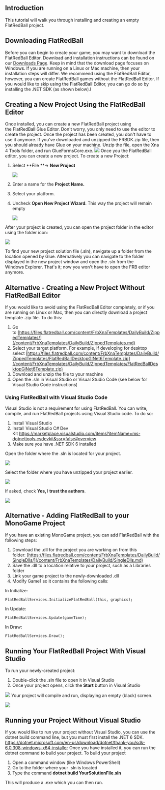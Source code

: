 ## Introduction

This tutorial will walk you through installing and creating an empty FlatRedBall project.

## Downloading FlatRedBall

Before you can begin to create your game, you may want to download the FlatRedBall Editor. Download and installation instructions can be found on our [Downloads Page](/download.md). Keep in mind that the download page focuses on Windows. If you are running on a Linux or Mac machine, then your installation steps will differ. We recommend using the FlatRedBall Editor, however, you can create FlatRedBall games without the FlatRedBall Editor. If you would like to skip using the FlatRedBall Editor, you can go do so by installing the .NET SDK (as shown below).l

## Creating a New Project Using the FlatRedBall Editor

Once installed, you can create a new FlatRedBall project using the FlatRedBall Glue Editor. Don't worry, you only need to use the editor to create the project. Once the project has been created, you don't have to use it anymore. If you've downloaded and unzipped the FRBDK.zip file, then you should already have Glue on your machine. Unzip the file, open the Xna 4 Tools folder, and run GlueFormsCore.exe. ![](/media/2020-06-img_5ed717015ee58.png) Once you the FlatRedBall editor, you can create a new project. To create a new Project:

1.  Select **File **-\> **New Project**

    ![](/media/2021-07-img_60fca048b4f9f.png)

2.  Enter a name for the **Project Name.**

3.  Select your platform.

4.  Uncheck **Open New Project Wizard**. This way the project will remain empty

    ![](/media/2021-10-img_6163ab93aed48.png)

After your project is created, you can open the project folder in the editor using the folder icon:

![](/media/2021-10-img_616d84d75ed54.png)

To find your new project solution file (.sln), navigate up a folder from the location opened by Glue. Alternatively you can navigate to the folder displayed in the new project window and open the .sln from the Windows Explorer. That's it; now you won't have to open the FRB editor anymore.

## Alternative - Creating a New Project Without FlatRedBall Editor

If you would like to avoid using the FlatRedBall Editor completely, or if you are running on Linux or Mac, then you can directly download a project template .zip file. To do this:

1.  Go to [https://files.flatredball.com/content/FrbXnaTemplates/DailyBuild/ZippedTemplates/](/content/FrbXnaTemplates/DailyBuild/ZippedTemplates.md)
2.  Select your target platform. For example, if developing for desktop select [https://files.flatredball.com/content/FrbXnaTemplates/DailyBuild/ZippedTemplates/FlatRedBallDesktopGlNet6Template.zip](/content/FrbXnaTemplates/DailyBuild/ZippedTemplates/FlatRedBallDesktopGlNet6Template.zip)
3.  Download and unzip the file to your machine
4.  Open the .sln in Visual Studio or Visual Studio Code (see below for Visual Studio Code instructions)

### Using FlatRedBall with Visual Studio Code

Visual Studio is not a requirement for using FlatRedBall. You can write, compile, and run FlatRedBall projects using Visual Studio code. To do so:

1.  Install Visual Studio
2.  Install Visual Studio C# Dev Kit <https://marketplace.visualstudio.com/items?itemName=ms-dotnettools.csdevkit&ssr=false#overview>
3.  Make sure you have .NET SDK 6 installed

Open the folder where the .sln is located for your project.

![](/media/2023-08-img_64d8e28919fe6.png)

Select the folder where you have unzipped your project earlier.

![](/media/2023-08-img_64d8e2d376c20.png)

If asked, check **Yes, I trust the authors**.

![](/media/2023-08-img_64d8e207f1e75.png)

## Alternative - Adding FlatRedBall to your MonoGame Project

If you have an existing MonoGame project, you can add FlatRedBall with the following steps:

1.  Download the .dll for the project you are working on from this folder: [https://files.flatredball.com/content/FrbXnaTemplates/DailyBuild/SingleDlls/](/content/FrbXnaTemplates/DailyBuild/SingleDlls.md)
2.  Save the .dll to a location relative to your project, such as a Libraries folder
3.  Link your game project to the newly-downloaded .dll
4.  Modify Game1 so it contains the following calls:

In Initialize:

    FlatRedBallServices.InitializeFlatRedBall(this, graphics);

In Update:

    FlatRedBallServices.Update(gameTime);

In Draw:

    FlatRedBallServices.Draw();

## Running Your FlatRedBall Project With Visual Studio

To run your newly-created project:

1.  Double-click the .sln file to open it in Visual Studio
2.  Once your project opens, click the **Start** button in Visual Studio

![](/media/2017-09-img_59bff6110e49e.png) Your project will compile and run, displaying an empty (black) screen.

![](/media/2017-09-img_59bff64728002.png)

## Running your Project Without Visual Studio

If you would like to run your project without Visual Studio, you can use the dotnet build command line, but you must first install the .NET 6 SDK. <https://dotnet.microsoft.com/en-us/download/dotnet/thank-you/sdk-6.0.308-windows-x64-installer> Once you have installed it, you can run the dotnet command to build your project. To build your project

1.  Open a command window (like Windows PowerShell)
2.  Go to the folder where your .sln is located
3.  Type the command **dotnet build YourSolutionFile.sln**

This will produce a .exe which you can then run.  
